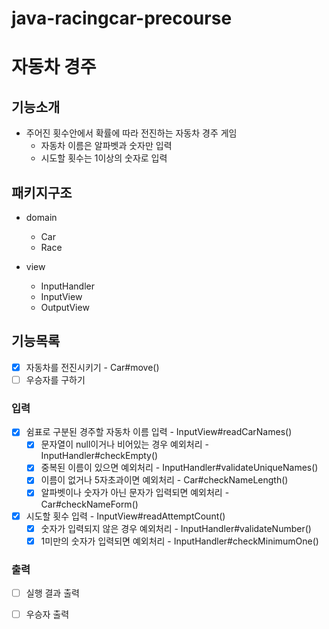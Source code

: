 # java-racingcar-precourse

# 자동차 경주

## 기능소개

- 주어진 횟수안에서 확률에 따라 전진하는 자동차 경주 게임
    - 자동차 이름은 알파벳과 숫자만 입력
    - 시도할 횟수는 1이상의 숫자로 입력

## 패키지구조

- domain
    - Car
    - Race

- view
    - InputHandler
    - InputView
    - OutputView

## 기능목록

- [x] 자동차를 전진시키기 - Car#move()
- [ ] 우승자를 구하기

### 입력

- [x] 쉼표로 구분된 경주할 자동차 이름 입력 - InputView#readCarNames()
    - [x] 문자열이 null이거나 비어있는 경우 예외처리 - InputHandler#checkEmpty()
    - [x] 중복된 이름이 있으면 예외처리 - InputHandler#validateUniqueNames()
    - [x] 이름이 없거나 5자초과이면 예외처리 - Car#checkNameLength()
    - [x] 알파벳이나 숫자가 아닌 문자가 입력되면 예외처리 - Car#checkNameForm()
- [x] 시도할 횟수 입력 - InputView#readAttemptCount()
    - [x] 숫자가 입력되지 않은 경우 예외처리 - InputHandler#validateNumber()
    - [x] 1미만의 숫자가 입력되면 예외처리 - InputHandler#checkMinimumOne()

### 출력

- [ ] 실행 결과 출력
- [ ] 우승자 출력

